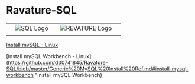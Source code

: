 # Ravature-SQL
| | | | | |
|-|-|-|-|-|
| |![SQL Logo](https://encrypted-tbn0.gstatic.com/images?q=tbn%3AANd9GcQ8FiBPljQQRi7EdSk8dyIExBYBxlf7C6VZLh5vo2eX4voyLi4F)| |![REVATURE Logo](https://3g4d13k75x47q7v53surz1gi-wpengine.netdna-ssl.com/wp-content/themes/revature/imgs/logo.png)| |
| | | | | |

[Install mySQL - Linux](https://github.com/d00741845/Ravature-SQL/blob/master/Generic%20MySQL%20Install%20Ref.md#install-mysql "Install mySQL")

[Install mySQL Workbench - Linux](https://github.com/d00741845/Ravature-SQL/blob/master/Generic%20MySQL%20Install%20Ref.md#install-mysql-workbench "Install mySQL Workbench)


